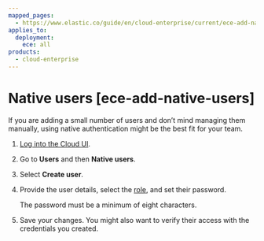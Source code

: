 ```yaml
---
mapped_pages:
  - https://www.elastic.co/guide/en/cloud-enterprise/current/ece-add-native-users.html
applies_to:
  deployment:
    ece: all
products:
  - cloud-enterprise
---
```


# Native users [ece-add-native-users]

If you are adding a small number of users and don’t mind managing them manually, using native authentication might be the best fit for your team.

1. [Log into the Cloud UI](/deploy-manage/deploy/cloud-enterprise/log-into-cloud-ui.md).
2. Go to **Users** and then **Native users**.
3. Select **Create user**.
4. Provide the user details, select the [role](/deploy-manage/users-roles/cloud-enterprise-orchestrator/manage-users-roles.md#ece-user-role-permissions), and set their password.

    The password must be a minimum of eight characters.

5. Save your changes. You might also want to verify their access with the credentials you created.

